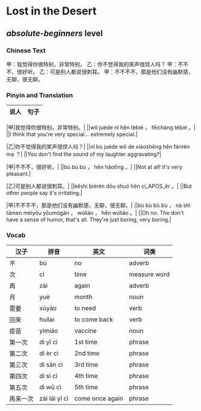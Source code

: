 # Lost in the Desert
## *absolute-beginners* level

### Chinese Text
甲：我觉得你很特别，非常特别。
乙：你不觉得我的笑声很烦人吗？
甲：不不不，很好听。
乙：可是别人都说很刺耳。
甲：不不不不，那是他们没有幽默感，无聊，很无聊。

### Pinyin and Translation
|说人|句子|
|----|----|

|甲|我觉得你很特别，非常特别。|
||wǒ juéde nǐ hěn tèbié ， fēicháng tèbié 。|
||I think that you're very special... extremely special.|

|乙|你不觉得我的笑声很烦人吗？|
||nǐ bù juéde wǒ de xiàoshēng hěn fánrén ma ？|
||You don't find the sound of my laughter aggravating?|

|甲|不不不，很好听。|
||bù bù bù ， hěn hǎotīng 。|
||Not at all! It's very pleasant.|

|乙|可是别人都说很刺耳。|
||kěshì biérén dōu shuō hěn cì_APOS_ěr 。|
||But other people say it's irritating.|

|甲|不不不不，那是他们没有幽默感，无聊，很无聊。|
||bù bù bù bù ， nà shì tāmen méiyǒu yōumògǎn ， wúliáo ， hěn wúliáo 。|
||Oh no. The don't have a sense of humor, that's all. They're just boring, very boring.|
### Vocab
|汉子|拼音|英文|词类|
|----|----|----|----|
|不|bù|no|adverb|
|次|cì|time|measure word|
|再|zài|again|adverb|
|月|yuè|month|noun|
|需要|xūyào|to need|verb|
|回来|huílai|to come back|verb|
|疫苗|yìmiáo|vaccine|noun|
|第一次|dì yī cì|1st time|phrase|
|第二次|dì èr cì|2nd time|phrase|
|第三次|dì sān cì|3rd time|phrase|
|第四次|dì sì cì|4th time|phrase|
|第五次|dì wǔ cì|5th time|phrase|
|再来一次|zài lái yī cì|come once again|phrase|